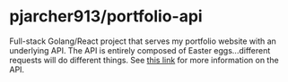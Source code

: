 # pjarcher913/portfolio-api

 Full-stack Golang/React project that serves my portfolio website with an underlying API.
 The API is entirely composed of Easter eggs...different requests will do different things.
 See [this link](#) for more information on the API.
